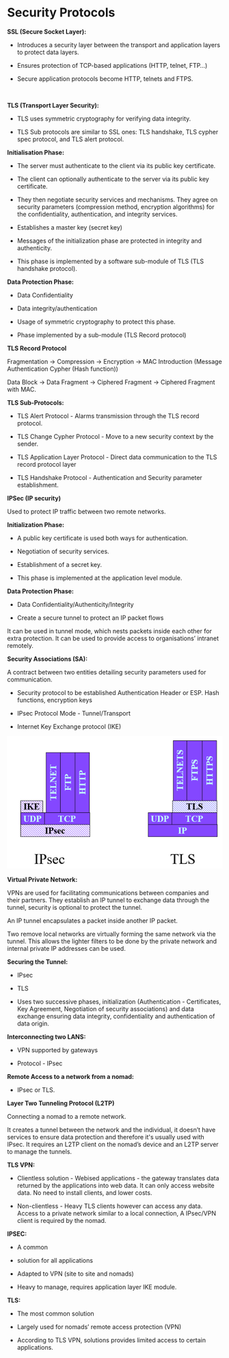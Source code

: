 # Security Protocols
**SSL (Secure Socket Layer):**

- Introduces a security layer between the transport and application layers to protect data layers.

- Ensures protection of TCP-based applications (HTTP, telnet, FTP…)

- Secure application protocols become HTTP, telnets and FTPS. 

<br/>

**TLS (Transport Layer Security):**

- TLS uses symmetric cryptography for verifying data integrity.

- TLS Sub protocols are similar to SSL ones: TLS handshake, TLS cypher spec protocol, and TLS alert protocol.

**Initialisation Phase:**

- The server must authenticate to the client via its public key certificate. 

- The client can optionally authenticate to the server via its public key certificate.

- They then negotiate security services and mechanisms. They agree on security parameters (compression method, encryption algorithms) for the confidentiality, authentication, and integrity services.

- Establishes a master key (secret key)

- Messages of the initialization phase are protected in integrity and authenticity.

- This phase is implemented by a software sub-module of TLS (TLS handshake protocol).

**Data Protection Phase:**

- Data Confidentiality

- Data integrity/authentication

- Usage of symmetric cryptography to protect this phase.

- Phase implemented by a sub-module (TLS Record protocol)

**TLS Record Protocol**

Fragmentation → Compression → Encryption → MAC Introduction (Message Authentication Cypher (Hash function))

Data Block → Data Fragment → Ciphered Fragment → Ciphered Fragment with MAC.

**TLS Sub-Protocols:**

- TLS Alert Protocol - Alarms transmission through the TLS record protocol.

- TLS Change Cypher Protocol - Move to a new security context by the sender.

- TLS Application Layer Protocol - Direct data communication to the TLS record protocol layer

- TLS Handshake Protocol - Authentication and Security parameter establishment.

**IPSec (IP security)**

Used to protect IP traffic between two remote networks.

**Initialization Phase:**

- A public key certificate is used both ways for authentication.

- Negotiation of security services.

- Establishment of a secret key.

- This phase is implemented at the application level module.

**Data Protection Phase:**

- Data Confidentiality/Authenticity/Integrity

- Create a secure tunnel to protect an IP packet flows

It can be used in tunnel mode, which nests packets inside each other for extra protection.  It can be used to provide access to organisations’ intranet remotely.

**Security Associations (SA):**

A contract between two entities detailing security parameters used for communication. 

- Security protocol to be established Authentication Header or ESP. Hash functions, encryption keys

- IPsec Protocol Mode - Tunnel/Transport

- Internet Key Exchange protocol (IKE)

![Untitled](868b88e8_Untitled.png)

**Virtual Private Network:**

VPNs are used for facilitating communications between companies and their partners. They establish an IP tunnel to exchange data through the tunnel, security is optional to protect the tunnel.

An IP tunnel encapsulates a packet inside another IP packet. 

Two remove local networks are virtually forming the same network via the tunnel. This allows the lighter filters to be done by the private network and internal private IP addresses can be used.

**Securing the Tunnel:**

- IPsec

- TLS

- Uses two successive phases, initialization (Authentication - Certificates, Key Agreement, Negotiation of security associations) and data exchange ensuring data integrity, confidentiality and authentication of data origin.

**Interconnecting two LANS:**

- VPN supported by gateways

- Protocol - IPsec

**Remote Access to a network from a nomad:**

- IPsec or TLS.

**Layer Two Tunneling Protocol (L2TP)**

Connecting a nomad to a remote network.

It creates a tunnel between the network and the individual, it doesn’t have services to ensure data protection and therefore it's usually used with IPsec. It requires an L2TP client on the nomad’s device and an L2TP server to manage the tunnels.

**TLS VPN:**

- Clientless solution - Webised applications - the gateway translates data returned by the applications into web data. It can only access website data. No need to install clients, and lower costs.

- Non-clientless - Heavy TLS clients however can access any data. Access to a private network similar to a local connection, A IPsec/VPN client is required by the nomad.

**IPSEC:**

- A common

-  solution for all applications

- Adapted to VPN (site to site and nomads)

- Heavy to manage, requires application layer IKE module.

**TLS:**

- The most common solution

- Largely used for nomads’ remote access protection (VPN)

- According to TLS VPN, solutions provides limited access to certain applications.

<br/>

<br/>

